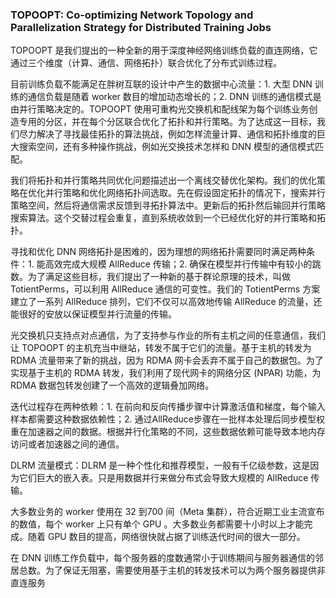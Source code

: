 ### TOPOOPT: Co-optimizing Network Topology and Parallelization Strategy for Distributed Training Jobs

TOPOOPT 是我们提出的一种全新的用于深度神经网络训练负载的直连网络，它通过三个维度（计算、通信、网络拓扑）联合优化了分布式训练过程。

目前训练负载不能满足在胖树互联的设计中产生的数据中心流量：1. 大型 DNN 训练的通信负载是随着 worker 数目的增加动态增长的；2.  DNN 训练的通信模式是由并行策略决定的。TOPOOPT 使用可重构光交换机和配线架为每个训练业务创造专用的分区，并在每个分区联合优化了拓扑和并行策略。为了达成这一目标，我们尽力解决了寻找最佳拓扑的算法挑战，例如怎样流量计算、通信和拓扑维度的巨大搜索空间，还有多种操作挑战，例如光交换技术怎样和 DNN 模型的通信模式匹配。

我们将拓扑和并行策略共同优化问题描述出一个离线交替优化架构。我们的优化策略在优化并行策略和优化网络拓扑间选取。先在假设固定拓扑的情况下，搜索并行策略空间，然后将通信需求反馈到寻拓扑算法中。更新后的拓扑然后输回并行策略搜索算法。这个交替过程会重复，直到系统收敛到一个已经优化好的并行策略和拓扑。

寻找和优化 DNN 网络拓扑是困难的，因为理想的网络拓扑需要同时满足两种条件：1. 能高效完成大规模 AllReduce 传输；2. 确保在模型并行传输中有较小的跳数。为了满足这些目标，我们提出了一种新的基于群论原理的技术，叫做 TotientPerms，可以利用 AllReduce 通信的可变性。我们的 TotientPerms 方案建立了一系列 AllReduce 排列，它们不仅可以高效地传输 AllReduce 的流量，还能很好的安放以保证模型并行流量的传输。

光交换机只支持点对点通信，为了支持参与作业的所有主机之间的任意通信，我们让 TOPOOPT 的主机充当中继站，转发不属于它们的流量。基于主机的转发为 RDMA 流量带来了新的挑战，因为 RDMA 网卡会丢弃不属于自己的数据包。为了实现基于主机的 RDMA 转发，我们利用了现代网卡的网络分区 (NPAR) 功能，为 RDMA 数据包转发创建了一个高效的逻辑叠加网络。

迭代过程存在两种依赖：1. 在前向和反向传播步骤中计算激活值和梯度，每个输入样本都需要这种数据依赖性；2. 通过AllReduce步骤在一批样本处理后同步模型权重在加速器之间的数据。根据并行化策略的不同，这些数据依赖可能导致本地内存访问或者加速器之间的通信。

DLRM 流量模式：DLRM 是一种个性化和推荐模型，一般有千亿级参数，这是因为它们巨大的嵌入表。只是用数据并行来做分布式会导致大规模的 AllReduce 传输。

大多数业务的 worker 使用在 32 到700 间（Meta 集群），符合近期工业主流宣布的数值，每个 worker 上只有单个 GPU 。大多数业务都需要十小时以上才能完成。随着 GPU 数目的提高，网络很快就占据了训练迭代时间的很大一部分。

在 DNN 训练工作负载中，每个服务器的度数通常小于训练期间与服务器通信的邻居总数。为了保证无阻塞，需要使用基于主机的转发技术可以为两个服务器提供非直连服务
